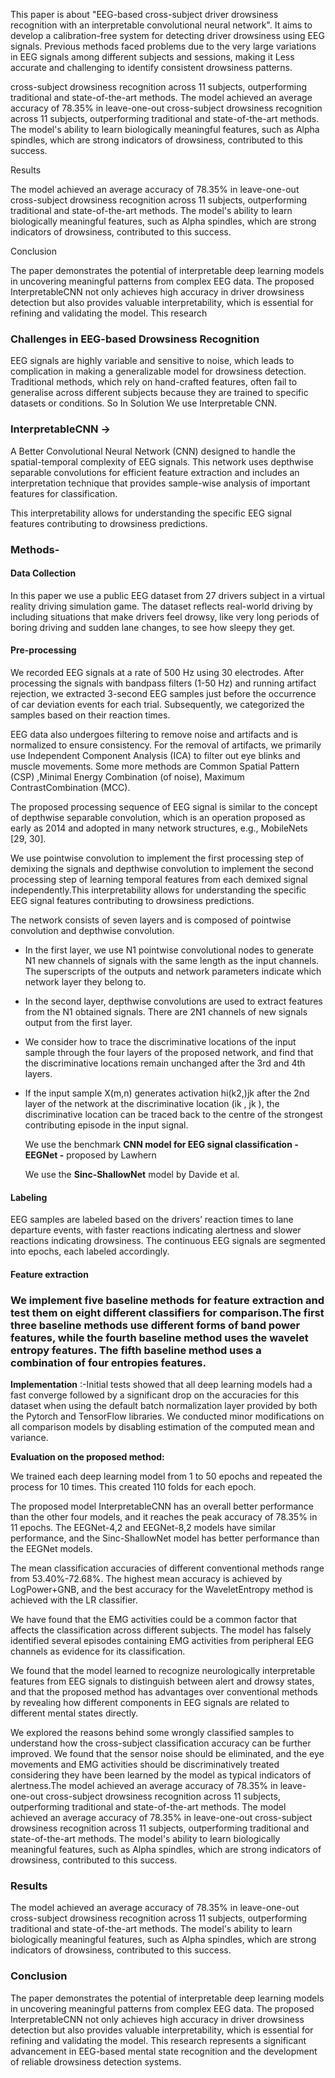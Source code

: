 ﻿This paper is about  "EEG-based cross-subject driver drowsiness recognition with an interpretable convolutional neural network". It aims to develop a calibration-free system for detecting driver drowsiness using EEG signals. Previous methods faced problems due to the very large variations in EEG signals among different subjects and sessions, making it Less accurate and challenging to identify consistent drowsiness patterns.

cross-subject drowsiness recognition across 11 subjects, outperforming traditional and state-of-the-art methods. The model achieved an average accuracy of 78.35% in leave-one-out cross-subject drowsiness recognition across 11 subjects, outperforming traditional and state-of-the-art methods. The model's ability to learn biologically meaningful features, such as Alpha spindles, which are strong indicators of drowsiness, contributed to this success.


Results

The model achieved an average accuracy of 78.35% in leave-one-out cross-subject drowsiness recognition across 11 subjects, outperforming traditional and state-of-the-art methods. The model's ability to learn biologically meaningful features, such as Alpha spindles, which are strong indicators of drowsiness, contributed to this success.

Conclusion

The paper demonstrates the potential of interpretable deep learning models in uncovering meaningful patterns from complex EEG data. The proposed InterpretableCNN not only achieves high accuracy in driver drowsiness detection but also provides valuable interpretability, which is essential for refining and validating the model. This research 
### <a name="_ynol7q1ex7go"></a>**Challenges in EEG-based Drowsiness Recognition**
EEG signals are highly variable and sensitive to noise, which leads to complication in making a generalizable model for drowsiness detection. Traditional methods, which rely on hand-crafted features, often fail to generalise across different subjects because they are trained to specific datasets or conditions. So In Solution We use Interpretable CNN. 
###
### <a name="_q7fpbepsss8x"></a><a name="_srfx7eiiw25"></a>**InterpretableCNN ->**
A Better Convolutional Neural Network (CNN) designed to handle the spatial-temporal complexity of EEG signals. This network uses depthwise separable convolutions for efficient feature extraction and includes an interpretation technique that provides sample-wise analysis of important features for classification. 

This interpretability allows for understanding the specific EEG signal features contributing to drowsiness predictions.

### <a name="_db5i1a4bd0pn"></a>**Methods-**
#### <a name="_6rk8npn9r2j8"></a>**Data Collection**
In this paper we use a public EEG dataset from 27 drivers subject  in a virtual reality driving simulation game. The dataset reflects real-world driving by including situations that make drivers feel drowsy, like very long periods of boring driving and sudden lane changes, to see how sleepy they get.
#### <a name="_ktb5ic8hf47k"></a>**Pre-processing**

We recorded EEG signals at a rate of 500 Hz using 30 electrodes. After processing the signals with bandpass filters (1-50 Hz) and running artifact rejection, we extracted 3-second EEG samples just before the occurrence of car deviation events for each trial. Subsequently, we categorized the samples based on their reaction times.

EEG data also undergoes filtering to remove noise and artifacts and is normalized to ensure consistency. For the removal of artifacts, we primarily use Independent Component Analysis (ICA) to filter out eye blinks and muscle movements. Some more methods are Common Spatial Pattern (CSP) ,Minimal Energy Combination (of noise), Maximum ContrastCombination (MCC).



The proposed processing sequence of EEG signal is similar to the concept of depthwise separable convolution, which is an operation proposed as early as 2014 and adopted in many network structures, e.g., MobileNets [29, 30].

We use pointwise convolution to implement the first processing step of demixing the signals and depthwise convolution to implement the second processing step of learning temporal features from each demixed signal independently.This interpretability allows for understanding the specific EEG signal features contributing to drowsiness predictions.


The network consists of seven layers and is composed of pointwise convolution and depthwise convolution.

- In the first layer, we use N1 pointwise convolutional nodes to generate N1 new channels of signals with the same length as the input channels. The superscripts of the outputs and network parameters indicate which network layer they belong to.
- In the second layer, depthwise convolutions are used to extract features from the N1 obtained signals. There are 2N1 channels of new signals output from the first layer.
- We consider how to trace the discriminative locations of the input sample through the four layers of the proposed network, and find that the discriminative locations remain unchanged after the 3rd and 4th layers. 
- If the input sample X(m,n) generates activation hi(k2,)jk after the 2nd layer of the network at the discriminative location (ik , jk ), the discriminative location can be traced back to the centre of the strongest contributing episode in the input signal. 

  We use the benchmark **CNN model for EEG signal classification - EEGNet -** proposed by Lawhern

  We use the **Sinc-ShallowNet** model by Davide et al.
#### <a name="_1fhczodf9nwq"></a>**Labeling** 
EEG samples are labeled based on the drivers’ reaction times to lane departure events, with faster reactions indicating alertness and slower reactions indicating drowsiness. The continuous EEG signals are segmented into epochs, each labeled accordingly.
####
<a name="_e9erym25yxm5"></a>**Feature extraction**

### <a name="_2wngfy8mjubs"></a>We implement five baseline methods for feature extraction and test them on eight different classifiers for comparison.The first three baseline methods use different forms of band power features, while the fourth baseline method uses the **wavelet entropy features**. The fifth baseline method uses a combination of four entropies features.



**Implementation** :-Initial tests showed that all deep learning models had a fast converge followed by a significant drop on the accuracies for this dataset when using the default batch normalization layer provided by both the Pytorch and TensorFlow libraries. We conducted minor modifications on all comparison models by disabling estimation of the computed mean and variance.

**Evaluation on the proposed method:**

We trained each deep learning model from 1 to 50 epochs and repeated the process for 10 times. This created 110 folds for each epoch.

The proposed model InterpretableCNN has an overall better performance than the other four models, and it reaches the peak accuracy of 78.35% in 11 epochs. The EEGNet-4,2 and EEGNet-8,2 models have similar performance, and the Sinc-ShallowNet model has better performance than the EEGNet models.

The mean classification accuracies of different conventional methods range from 53.40%-72.68%. The highest mean accuracy is achieved by LogPower+GNB, and the best accuracy for the WaveletEntropy method is achieved with the LR classifier.

We have found that the EMG activities could be a common factor that affects the classification across different subjects. The model has falsely identified several episodes containing EMG activities from peripheral EEG channels as evidence for its classification.

We found that the model learned to recognize neurologically interpretable features from EEG signals to distinguish between alert and drowsy states, and that the proposed method has advantages over conventional methods by revealing how different components in EEG signals are related to different mental states directly.

We explored the reasons behind some wrongly classified samples to understand how the cross-subject classification accuracy can be further improved. We found that the sensor noise should be eliminated, and the eye movements and EMG activities should be discriminatively treated considering they have been learned by the model as typical indicators of alertness.The model achieved an average accuracy of 78.35% in leave-one-out cross-subject drowsiness recognition across 11 subjects, outperforming traditional and state-of-the-art methods. The model achieved an average accuracy of 78.35% in leave-one-out cross-subject drowsiness recognition across 11 subjects, outperforming traditional and state-of-the-art methods. The model's ability to learn biologically meaningful features, such as Alpha spindles, which are strong indicators of drowsiness, contributed to this success.

### <a name="_1y5shbtyo0tj"></a>**Results**
The model achieved an average accuracy of 78.35% in leave-one-out cross-subject drowsiness recognition across 11 subjects, outperforming traditional and state-of-the-art methods. The model's ability to learn biologically meaningful features, such as Alpha spindles, which are strong indicators of drowsiness, contributed to this success.
### <a name="_c141jmd6yl9"></a>**Conclusion**
The paper demonstrates the potential of interpretable deep learning models in uncovering meaningful patterns from complex EEG data. The proposed InterpretableCNN not only achieves high accuracy in driver drowsiness detection but also provides valuable interpretability, which is essential for refining and validating the model. This research represents a significant advancement in EEG-based mental state recognition and the development of reliable drowsiness detection systems.


